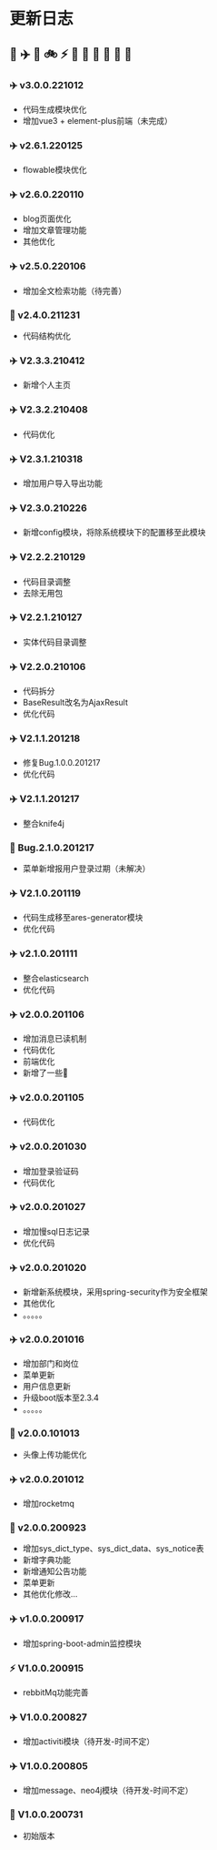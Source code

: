 # 更新日志

## 🚀 ✈️ 🚕 🚲 ⚡ 🐞 🚢 🐅 🐘 🦁 🦒

### ✈️ v3.0.0.221012

- 代码生成模块优化
- 增加vue3 + element-plus前端（未完成）

### ✈️ v2.6.1.220125

- flowable模块优化

### ✈️ v2.6.0.220110

- blog页面优化
- 增加文章管理功能
- 其他优化

### ✈️️ v2.5.0.220106

- 增加全文检索功能（待完善）

### 🚀 v2.4.0.211231

- 代码结构优化

### ✈️ V2.3.3.210412

- 新增个人主页

### ✈️ V2.3.2.210408

- 代码优化

### ✈️ V2.3.1.210318

- 增加用户导入导出功能

### ✈️ V2.3.0.210226

- 新增config模块，将除系统模块下的配置移至此模块

### ✈️ V2.2.2.210129

- 代码目录调整
- 去除无用包

### ✈️ V2.2.1.210127

- 实体代码目录调整

### ✈️ V2.2.0.210106

- 代码拆分
- BaseResult改名为AjaxResult
- 优化代码

### ✈️ V2.1.1.201218

- 修复Bug.1.0.0.201217
- 优化代码

### ✈️ V2.1.1.201217

- 整合knife4j

### 🐞 Bug.2.1.0.201217

- 菜单新增报用户登录过期（未解决）

### ✈️ V2.1.0.201119

- 代码生成移至ares-generator模块
- 优化代码

### ✈️ v2.1.0.201111

- 整合elasticsearch
- 优化代码

### ✈️ v2.0.0.201106

- 增加消息已读机制
- 代码优化
- 前端优化
- 新增了一些🐞

### ✈️ v2.0.0.201105

- 代码优化

### ✈️ v2.0.0.201030

- 增加登录验证码
- 代码优化

### ✈️ v2.0.0.201027

- 增加慢sql日志记录
- 优化代码

### ✈️ v2.0.0.201020

- 新增新系统模块，采用spring-security作为安全框架
- 其他优化
- 。。。。。

### ✈️ v2.0.0.201016

- 增加部门和岗位
- 菜单更新
- 用户信息更新
- 升级boot版本至2.3.4
- 。。。。。

### 🐞 v2.0.0.101013

- 头像上传功能优化

### ✈️ v2.0.0.201012

- 增加rocketmq

### 🚕 v2.0.0.200923

- 增加sys_dict_type、sys_dict_data、sys_notice表
- 新增字典功能
- 新增通知公告功能
- 菜单更新
- 其他优化修改...

### ✈️ v1.0.0.200917

- 增加spring-boot-admin监控模块

### ⚡ V1.0.0.200915

- rebbitMq功能完善

### ✈️ V1.0.0.200827

- 增加activiti模块（待开发-时间不定）

### ✈️ V1.0.0.200805

- 增加message、neo4j模块（待开发-时间不定）

### 🚀 V1.0.0.200731

- 初始版本 
